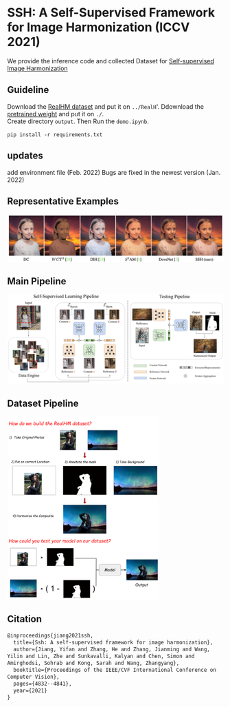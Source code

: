 # SSH: A Self-Supervised Framework for Image Harmonization (ICCV 2021)
We provide the inference code and collected Dataset for [Self-supervised Image Harmonization](https://arxiv.org/abs/2108.06805)

## Guideline
Download the [RealHM dataset](https://drive.google.com/file/d/1lko-0Lp_IMFgSEz4DN5ix9lllY79pmT-/view?usp=sharing) and put it on `../RealH`'. 
Ddownload the [pretrained weight](https://drive.google.com/file/d/1DPK6w0RK6HerpAdEG3NlyRo6rqaXwidX/view?usp=sharing) and put it on `./`.  
Create directory `output`. 
Then Run the `demo.ipynb`.
```
pip install -r requirements.txt
```
## updates
add environment file (Feb. 2022)
Bugs are fixed in the newest version (Jan. 2022)

## Representative Examples
![Visual_Examples](./example.png)
## Main Pipeline
![Pipeline](./pipeline.png)

## Dataset Pipeline
<div>
	<img src="./dataset.png" alt="Editor" width="70%">
</div>

## Citation
```
@inproceedings{jiang2021ssh,
  title={Ssh: A self-supervised framework for image harmonization},
  author={Jiang, Yifan and Zhang, He and Zhang, Jianming and Wang, Yilin and Lin, Zhe and Sunkavalli, Kalyan and Chen, Simon and Amirghodsi, Sohrab and Kong, Sarah and Wang, Zhangyang},
  booktitle={Proceedings of the IEEE/CVF International Conference on Computer Vision},
  pages={4832--4841},
  year={2021}
}
```
